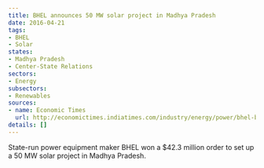```yaml
---
title: BHEL announces 50 MW solar project in Madhya Pradesh
date: 2016-04-21
tags:
- BHEL
- Solar
states:
- Madhya Pradesh
- Center-State Relations
sectors:
- Energy
subsectors:
- Renewables
sources:
- name: Economic Times
  url: http://economictimes.indiatimes.com/industry/energy/power/bhel-bags-rs-282-crore-order-from-ntpc-for-50mw-solar-plant-in-mp/articleshow/51824345.cms
details: []
---
```


State-run power equipment maker BHEL won a $42.3 million order to set up a 50 MW solar project in Madhya Pradesh.
